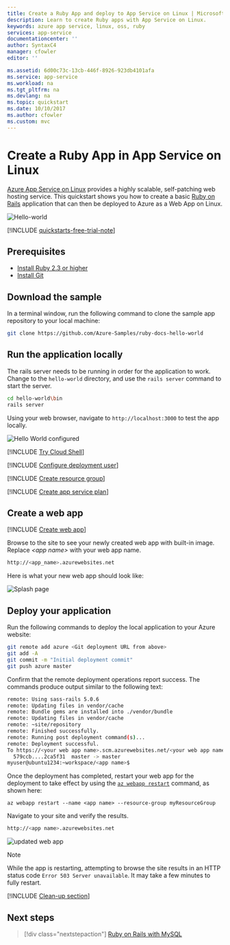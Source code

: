 ```yaml
---
title: Create a Ruby App and deploy to App Service on Linux | Microsoft Docs
description: Learn to create Ruby apps with App Service on Linux.
keywords: azure app service, linux, oss, ruby
services: app-service
documentationcenter: ''
author: SyntaxC4
manager: cfowler
editor: ''

ms.assetid: 6d00c73c-13cb-446f-8926-923db4101afa
ms.service: app-service
ms.workload: na
ms.tgt_pltfrm: na
ms.devlang: na
ms.topic: quickstart
ms.date: 10/10/2017
ms.author: cfowler
ms.custom: mvc
---
```

# Create a Ruby App in App Service on Linux

[Azure App Service on Linux](app-service-linux-intro.md) provides a highly scalable, self-patching web hosting service. This quickstart shows you how to create a basic [Ruby on Rails](https://rubyonrails.org/) application that can then be deployed to Azure as a Web App on Linux.

![Hello-world](./media/quickstart-ruby/hello-world-updated.png)

[!INCLUDE [quickstarts-free-trial-note](../../../includes/quickstarts-free-trial-note.md)]

## Prerequisites

* <a href="https://www.ruby-lang.org/en/documentation/installation/#rubyinstaller" target="_blank">Install Ruby 2.3 or higher</a>
* <a href="https://git-scm.com/" target="_blank">Install Git</a>

## Download the sample

In a terminal window, run the following command to clone the sample app repository to your local machine:

```bash
git clone https://github.com/Azure-Samples/ruby-docs-hello-world
```

## Run the application locally

The rails server needs to be running in order for the application to work. Change to the `hello-world` directory, and use the `rails server` command to start the server.

```bash
cd hello-world\bin
rails server
```

Using your web browser, navigate to `http://localhost:3000` to test the app locally.

![Hello World configured](./media/quickstart-ruby/hello-world-configured.png)

[!INCLUDE [Try Cloud Shell](../../../includes/cloud-shell-try-it.md)]

[!INCLUDE [Configure deployment user](../../../includes/configure-deployment-user.md)]

[!INCLUDE [Create resource group](../../../includes/app-service-web-create-resource-group-linux.md)]

[!INCLUDE [Create app service plan](../../../includes/app-service-web-create-app-service-plan-linux.md)]

## Create a web app

[!INCLUDE [Create web app](../../../includes/app-service-web-create-web-app-ruby-linux-no-h.md)] 

Browse to the site to see your newly created web app with built-in image. Replace _&lt;app name>_ with your web app name.

```bash
http://<app_name>.azurewebsites.net
```

Here is what your new web app should look like:

![Splash page](./media/quickstart-ruby/splash-page.png)

## Deploy your application

Run the following commands to deploy the local application to your Azure website:

```bash
git remote add azure <Git deployment URL from above>
git add -A
git commit -m "Initial deployment commit"
git push azure master
```

Confirm that the remote deployment operations report success. The commands produce output similar to the following text:

```bash
remote: Using sass-rails 5.0.6
remote: Updating files in vendor/cache
remote: Bundle gems are installed into ./vendor/bundle
remote: Updating files in vendor/cache
remote: ~site/repository
remote: Finished successfully.
remote: Running post deployment command(s)...
remote: Deployment successful.
To https://<your web app name>.scm.azurewebsites.net/<your web app name>.git
  579ccb....2ca5f31  master -> master
myuser@ubuntu1234:~workspace/<app name>$
```

Once the deployment has completed, restart your web app for the deployment to take effect by using the [`az webapp restart`](/cli/azure/webapp?view=azure-cli-latest#az_webapp_restart) command, as shown here:

```azurecli-interactive
az webapp restart --name <app name> --resource-group myResourceGroup
```

Navigate to your site and verify the results.

```bash
http://<app name>.azurewebsites.net
```

![updated web app](./media/quickstart-ruby/hello-world-updated.png)

> [!NOTE]
> While the app is restarting, attempting to browse the site results in an HTTP status code `Error 503 Server unavailable`. It may take a few minutes to fully restart.
>

[!INCLUDE [Clean-up section](../../../includes/cli-script-clean-up.md)]

## Next steps

> [!div class="nextstepaction"]
> [Ruby on Rails with MySQL](tutorial-ruby-postgres-app.md)
